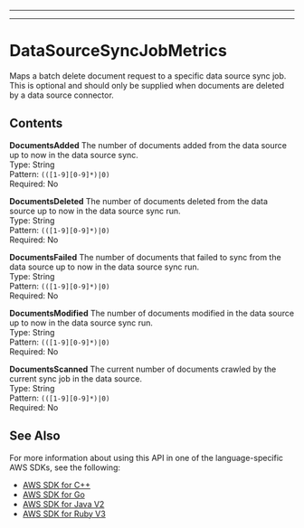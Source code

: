 --------

--------

# DataSourceSyncJobMetrics<a name="API_DataSourceSyncJobMetrics"></a>

Maps a batch delete document request to a specific data source sync job\. This is optional and should only be supplied when documents are deleted by a data source connector\.

## Contents<a name="API_DataSourceSyncJobMetrics_Contents"></a>

 **DocumentsAdded**   <a name="Kendra-Type-DataSourceSyncJobMetrics-DocumentsAdded"></a>
The number of documents added from the data source up to now in the data source sync\.  
Type: String  
Pattern: `(([1-9][0-9]*)|0)`   
Required: No

 **DocumentsDeleted**   <a name="Kendra-Type-DataSourceSyncJobMetrics-DocumentsDeleted"></a>
The number of documents deleted from the data source up to now in the data source sync run\.  
Type: String  
Pattern: `(([1-9][0-9]*)|0)`   
Required: No

 **DocumentsFailed**   <a name="Kendra-Type-DataSourceSyncJobMetrics-DocumentsFailed"></a>
The number of documents that failed to sync from the data source up to now in the data source sync run\.  
Type: String  
Pattern: `(([1-9][0-9]*)|0)`   
Required: No

 **DocumentsModified**   <a name="Kendra-Type-DataSourceSyncJobMetrics-DocumentsModified"></a>
The number of documents modified in the data source up to now in the data source sync run\.  
Type: String  
Pattern: `(([1-9][0-9]*)|0)`   
Required: No

 **DocumentsScanned**   <a name="Kendra-Type-DataSourceSyncJobMetrics-DocumentsScanned"></a>
The current number of documents crawled by the current sync job in the data source\.  
Type: String  
Pattern: `(([1-9][0-9]*)|0)`   
Required: No

## See Also<a name="API_DataSourceSyncJobMetrics_SeeAlso"></a>

For more information about using this API in one of the language\-specific AWS SDKs, see the following:
+  [ AWS SDK for C\+\+](https://docs.aws.amazon.com/goto/SdkForCpp/kendra-2019-02-03/DataSourceSyncJobMetrics) 
+  [ AWS SDK for Go](https://docs.aws.amazon.com/goto/SdkForGoV1/kendra-2019-02-03/DataSourceSyncJobMetrics) 
+  [ AWS SDK for Java V2](https://docs.aws.amazon.com/goto/SdkForJavaV2/kendra-2019-02-03/DataSourceSyncJobMetrics) 
+  [ AWS SDK for Ruby V3](https://docs.aws.amazon.com/goto/SdkForRubyV3/kendra-2019-02-03/DataSourceSyncJobMetrics) 